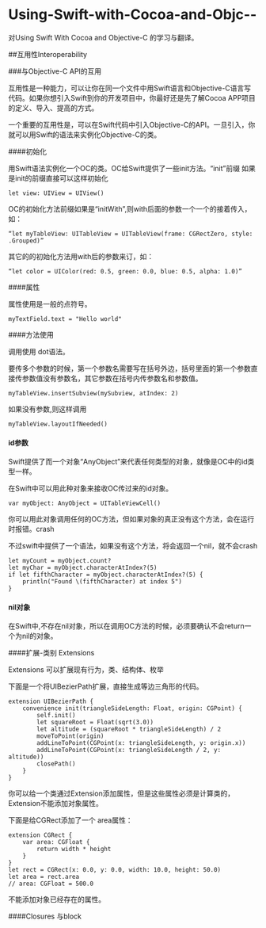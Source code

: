 # Using-Swift-with-Cocoa-and-Objc--
对Using Swift With Cocoa and Objective-C 的学习与翻译。


##互用性Interoperability

###与Objective-C API的互用

互用性是一种能力，可以让你在同一个文件中用Swift语言和Objective-C语言写代码。如果你想引入Swift到你的开发项目中，你最好还是先了解Cocoa APP项目的定义、导入、提高的方式。

一个重要的互用性是，可以在Swift代码中引入Objective-C的API。一旦引入，你就可以用Swift的语法来实例化Objective-C的类。

####初始化

用Swift语法实例化一个OC的类。OC给Swift提供了一些init方法。“init”前缀
如果是init的前缀直接可以这样初始化

	let view: UIView = UIView()
	
OC的初始化方法前缀如果是“initWith”,则with后面的参数一个一个的接着传入，如：

	“let myTableView: UITableView = UITableView(frame: CGRectZero, style: .Grouped)”

其它的的初始化方法用with后的参数来订，如：

	“let color = UIColor(red: 0.5, green: 0.0, blue: 0.5, alpha: 1.0)”

####属性

属性使用是一般的点符号。

	myTextField.text = "Hello world"
	
####方法使用

调用使用 dot语法。

要传多个参数的时候，第一个参数名需要写在括号外边，括号里面的第一个参数直接传参数值没有参数名，其它参数在括号内传参数名和参数值。

	myTableView.insertSubview(mySubview, atIndex: 2)
	
如果没有参数,则这样调用

	myTableView.layoutIfNeeded()
	
	
#### id参数

Swift提供了而一个对象“AnyObject”来代表任何类型的对象，就像是OC中的id类型一样。

在Swift中可以用此种对象来接收OC传过来的id对象。

	var myObject: AnyObject = UITableViewCell()

你可以用此对象调用任何的OC方法，但如果对象的真正没有这个方法，会在运行时报错。crash

不过swift中提供了一个语法，如果没有这个方法，将会返回一个nil，就不会crash
	
	let myCount = myObject.count?
	let myChar = myObject.characterAtIndex?(5)
	if let fifthCharacter = myObject.characterAtIndex?(5) {
	    println("Found \(fifthCharacter) at index 5")
	}
	
#### nil对象

在Swift中,不存在nil对象，所以在调用OC方法的时候，必须要确认不会return一个为nil的对象。

####扩展-类别 Extensions

Extensions 可以扩展现有行为，类、结构体、枚举

下面是一个将UIBezierPath扩展，直接生成等边三角形的代码。

	extension UIBezierPath {
	    convenience init(triangleSideLength: Float, origin: CGPoint) {
	        self.init()
	        let squareRoot = Float(sqrt(3.0))
	        let altitude = (squareRoot * triangleSideLength) / 2
	        moveToPoint(origin)
	        addLineToPoint(CGPoint(x: triangleSideLength, y: origin.x))
	        addLineToPoint(CGPoint(x: triangleSideLength / 2, y: altitude))
	        closePath()
	    }
	}

你可以给一个类通过Extension添加属性，但是这些属性必须是计算类的，Extension不能添加对象属性。
	
下面是给CGRect添加了一个 area属性：

	extension CGRect {
	    var area: CGFloat {
	        return width * height
	    }
	}
	let rect = CGRect(x: 0.0, y: 0.0, width: 10.0, height: 50.0)
	let area = rect.area
	// area: CGFloat = 500.0

	
不能添加对象已经存在的属性。

####Closures 与block


	
	
	
	
	
	
